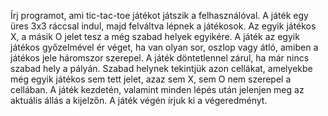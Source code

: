 Írj programot, ami tic-tac-toe játékot játszik a felhasználóval. A játék egy üres 3x3 ráccsal indul, majd felváltva
lépnek a játékosok. Az egyik játékos X, a másik O jelet tesz a még szabad helyek egyikére. A játék az egyik játékos 
győzelmével ér véget, ha van olyan sor, oszlop vagy átló, amiben a játékos jele háromszor szerepel. A játék döntetlennel
zárul, ha már nincs szabad hely a pályán. Szabad helynek tekintjük azon cellákat, amelyekbe még egyik játékos sem tett
jelet, azaz sem X, sem O nem szerepel a cellában. A játék kezdetén, valamint minden lépés után jelenjen meg az aktuális
állás a kijelzőn. A játék végén írjuk ki a végeredményt.